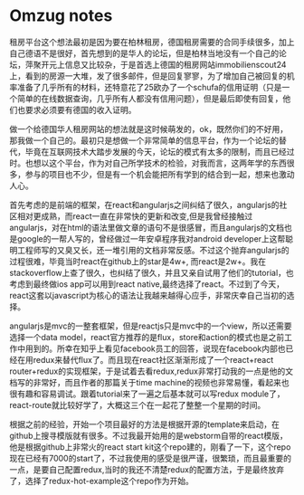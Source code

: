 # Omzug notes

租房平台这个想法最初是因为要在柏林租房，德国租房需要的合同手续很多，加上自己德语不是很好，首先想到的是华人的论坛，但是柏林当地没有一个自己的论坛，萍聚开元上信息又比较杂，于是首选上德国的租房网站immobilienscout24上，看到的房源一大堆，发了很多邮件，但是回复寥寥，为了增加自己被回复的机率准备了几乎所有的材料，还特意花了25欧办了一个schufa的信用证明（只是一个简单的在线数据查询，几乎所有人都没有信用问题），但是最后即使有回复，他们也要求必须要有德国的收入证明。

做一个给德国华人租房网站的想法就是这时候萌发的，ok，既然你们的不好用，那我做一个自己的。最初只是想做一个非常简单的信息平台，作为一个论坛的替代，毕竟在互联网技术大踏步发展的今天，论坛的模式有太多的限制，而且已经过时。也想以这个平台，作为对自己所学技术的检验，对我而言，这两年学的东西很多，参与的项目也不少，但是有一个机会能把所有学到的结合到一起，想来也激动人心。

首先考虑的是前端的框架，在react和angularjs之间纠结了很久，angularjs的社区相对更成熟，而react一直在非常快的更新和改变,但是我曾经接触过angularjs，对在html的语法里做文章的语句不是很感冒，而且angularjs的文档也是google的一帮人写的，曾经做过一年安卓程序我对android developer上这帮聪明工程师写的又臭又长，还一堆引用的文档非常反感。不过这个抛弃angularjs的过程很难，毕竟当时react在github上的star是4w+, 而react是2w+。我在stackoverflow上查了很久，也纠结了很久，并且又亲自试用了他们的tutorial，也考虑到最终做ios app可以用到react native,最终选择了react。不过到了今天，react这套以javascript为核心的语法让我越来越得心应手，非常庆幸自己当初的选择。

angularjs是mvc的一整套框架，但是reactjs只是mvc中的一个view，所以还需要选择一个data model，react官方推荐的是flux，store和action的模式也是之前工作中用到的。所幸在知乎上看见facebook员工的回答，说现在facebook内部也已经在用redux来替代flux了。而且现在react社区渐渐形成了一个react+react router+redux的实现框架，于是试着去看redux,redux非常打动我的一点是他的文档写的非常好，而且作者的那篇关于time machine的视频也非常易懂，看起来也很有趣和容易调试。跟着tutorial来了一遍之后基本就可以写redux module了，react-route就比较好学了，大概这三个在一起花了整整一个星期的时间。

根据之前的经验，开始一个项目最好的方法是根据开源的template来启动，在github上搜寻模版就有很多。不过我最开始用的是webstorm自带的react模版，他是根据github上非常火的react start kit这个repo建的，刚看了一下，这个repo现在已经有7000的start了，不过我使用的感受是很严谨，很繁琐，而且最重要的一点，是要自己配置redux,当时的我还不清楚redux的配置方法，于是最终放弃了，选择了redux-hot-example这个repo作为开始。
